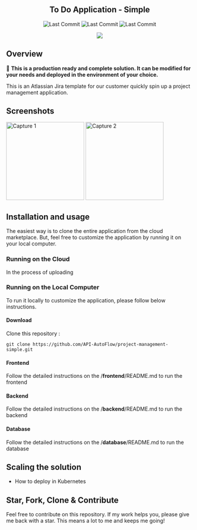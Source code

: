 <!-- <h1 align="center">
<img
		width="250"
		alt="To Do Application - Simple"
		src="https://github.com/API-AutoFlow/To-Do-Basic/blob/master/preview/logo.gif">
</h1> -->
<h2 align="center">
	To Do Application - Simple
</h2>


<!-- https://github.com/Ileriayo/markdown-badges -->
<!-- use https://shields.io/ to create the image -->
<p align="center">

<img alt="Last Commit" src="https://img.shields.io/badge/react-%2320232a.svg?style=for-the-badge&logo=react&logoColor=%2361DAFB">
<img alt="Last Commit" src="https://img.shields.io/badge/API%20AutoFlow-v2.2.6-2cb706.svg?style=for-the-badge">
<img alt="Last Commit" src="https://img.shields.io/badge/mysql-%2300f.svg?style=for-the-badge&logo=mysql&logoColor=white">

</p>

<p align="center">
	<img src="https://github.com/API-AutoFlow/To-Do-Basic/blob/master/images/preview.gif">
</p>

<!--
## Live demo

Check the live demo here 👉️ [https://www.interactor.com/demos/project-management-simple](https://www.interactor.com/demos/project-management-simple)
-->

## Overview
🚀 **This is a production ready and complete solution.  It can be modified for your needs and deployed in the environment of your choice.** 

This is an Atlassian Jira template for our customer quickly spin up a project management application.

## Screenshots

<img
		width="210"
		alt="Capture 1"
		src="https://github.com/API-AutoFlow/To-Do-Basic/blob/master/images/capture-1.png">
<img
		width="210"
		alt="Capture 2"
		src="https://github.com/API-AutoFlow/To-Do-Basic/blob/master/images/capture-2.png">


## Installation and usage

The easiest way is to clone the entire application from the cloud marketplace. But, feel free to customize the application by running it on your local computer.


<!-- Authors and contributors. Once you complete the application, please contact us. We will help upload the solution in our cloud. -->


### Running on the Cloud
<!-- Follow the instructions on the cloud marketplace listing to clone the application (instance) to your account. -->

In the process of uploading

<!-- #### Amazon AWS
Not yet listed

#### Google cloud
Not yet listed-->

<!-- #### Oracle
[https://cloudmarketplace.oracle.com/marketplace/en_US/listing/95466332](https://cloudmarketplace.oracle.com/marketplace/en_US/listing/95466332) -->

<!-- #### Docker
Not yet listed 

#### Kubernetes
Not yet listed -->


### Running on the Local Computer
To run it locally to customize the application, please follow below instructions.

#### Download 
Clone this repository :

```
git clone https://github.com/API-AutoFlow/project-management-simple.git

```

#### Frontend

Follow the detailed instructions on the /__frontend__/README.md to run the frontend

#### Backend

Follow the detailed instructions on the /__backend__/README.md to run the backend

#### Database

Follow the detailed instructions on the /__database__/README.md to run the database


## Scaling the solution

- How to deploy in Kubernetes


## Star, Fork, Clone & Contribute

Feel free to contribute on this repository. If my work helps you, please give me back with a star. This means a lot to me and keeps me going!


<!-- ## Contributors

 <ul class="list-style-none">
 {% for contributor in site.github.contributors %}
   <li class="d-inline-block mr-1">
      <a href="{{ contributor.html_url }}"><img src="{{ contributor.avatar_url }}" width="32" height="32" alt="{{ contributor.login }}"/></a>
   </li>
 {% endfor %}
 </ul> -->


<!-- ALL-CONTRIBUTORS-LIST:END -->
